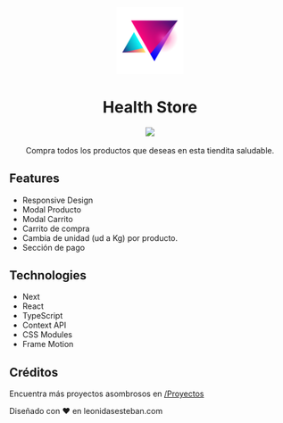 <div align="center">
<img width="120px"  src="https://raw.githubusercontent.com/no-te-rindas/logo/main/Logo/LeonidasEsteban-destello-envolvente-cuadrada.png" />
</div>

<h1 align="center">Health Store</h1>
<div align="center">
<img width="600px"    src="https://raw.githubusercontent.com/DavidMarioLC/webApplication-healthy-store/main/preview.png" />
</div>

<p align="center">Compra todos los productos que deseas en esta tiendita saludable.</p>

## Features

- Responsive Design
- Modal Producto
- Modal Carrito
- Carrito de compra
- Cambia de unidad (ud a Kg) por producto.
- Sección de pago

## Technologies

- Next
- React
- TypeScript
- Context API
- CSS Modules
- Frame Motion

## Créditos

Encuentra más proyectos asombrosos en [/Proyectos](https://leonidasesteban.com/proyectos)

Diseñado con ♥️ en leonidasesteban.com
